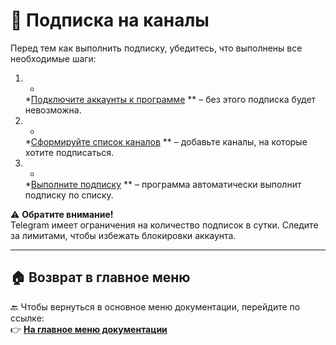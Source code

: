 # 🔗 Подписка на каналы

Перед тем как выполнить подписку, убедитесь, что выполнены все необходимые шаги:

1. *
   *[Подключите аккаунты к программе](https://github.com/pyadrus/TelegramMaster_Commentator/blob/master/doc/%D0%9F%D0%BE%D0%B4%D0%BA%D0%BB%D1%8E%D1%87%D0%B5%D0%BD%D0%B8%D0%B5_%D0%B0%D0%BA%D0%BA%D0%B0%D1%83%D0%BD%D1%82%D0%BE%D0%B2_%D0%B2_%D0%BF%D1%80%D0%BE%D0%B3%D1%80%D0%B0%D0%BC%D0%BC%D0%B5.md)
   ** – без этого подписка будет невозможна.
2. *
   *[Сформируйте список каналов](https://github.com/pyadrus/TelegramMaster_Commentator/blob/master/doc/%D0%A4%D0%BE%D1%80%D0%BC%D0%B8%D1%80%D0%BE%D0%B2%D0%B0%D0%BD%D0%B8%D0%B5_%D1%81%D0%BF%D0%B8%D1%81%D0%BA%D0%B0_%D0%BA%D0%B0%D0%BD%D0%B0%D0%BB%D0%BE%D0%B2.md)
   ** – добавьте каналы, на которые хотите подписаться.
3. *
   *[Выполните подписку](https://github.com/pyadrus/TelegramMaster_Commentator/blob/master/doc/%D0%9F%D0%BE%D0%B4%D0%BF%D0%B8%D1%81%D0%BA%D0%B0_%D0%BD%D0%B0_%D0%BA%D0%B0%D0%BD%D0%B0%D0%BB%D1%8B.md)
   ** – программа автоматически выполнит подписку по списку.

⚠️ **Обратите внимание!**  
Telegram имеет ограничения на количество подписок в сутки. Следите за лимитами, чтобы избежать блокировки аккаунта.

---

## 🏠 Возврат в главное меню

🔙 Чтобы вернуться в основное меню документации, перейдите по ссылке:  
👉 **[На главное меню документации](https://github.com/pyadrus/TelegramMaster_Commentator/blob/master/doc/doc.md)**